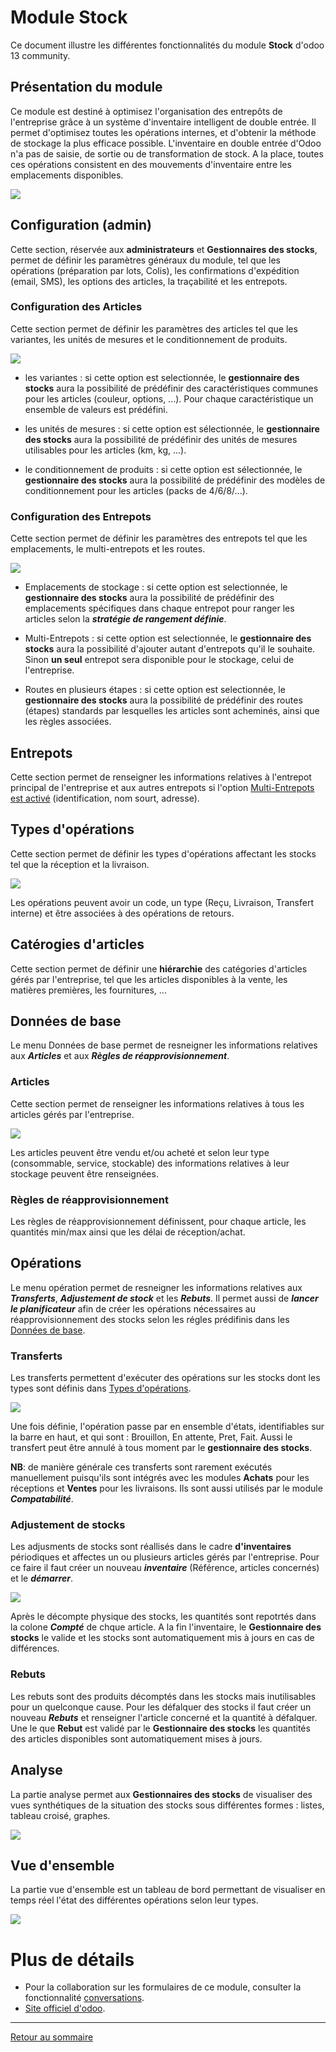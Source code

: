 # Module Stock

Ce document illustre les différentes fonctionnalités du module **Stock** d'odoo 13 community. 

## Présentation du module 

Ce module est destiné à optimisez l'organisation des entrepôts de l'entreprise grâce à un système d'inventaire intelligent de double entrée. Il permet d'optimisez toutes les opérations internes, et d'obtenir la méthode de stockage la plus efficace possible. L'inventaire en double entrée d'Odoo n'a pas de saisie, de sortie ou de transformation de stock. A la place, toutes ces opérations consistent en des mouvements d'inventaire entre les emplacements disponibles.

![](./images/stock-overview.png)

## Configuration (admin)

Cette section, réservée aux **administrateurs** et **Gestionnaires des stocks**, permet de définir les paramètres généraux du module, tel que les opérations (préparation par lots, Colis), les confirmations d'expédition (email, SMS), les options des articles, la traçabilité et les entrepots.

### Configuration des Articles

Cette section permet de définir les paramètres des articles tel que les variantes, les unités de mesures et le conditionnement de produits. 

![](./images/stock-config-article.png)

* les variantes : si cette option est selectionnée, le **gestionnaire des stocks** aura la possibilité de prédéfinir des caractéristiques communes pour les articles (couleur, options, ...). Pour chaque caractéristique un ensemble de valeurs est prédéfini. 

* les unités de mesures : si cette option est sélectionnée, le **gestionnaire des stocks** aura la possibilité de prédéfinir des unités de mesures utilisables pour les articles (km, kg, ...). 

* le conditionnement de produits : si cette option est sélectionnée, le **gestionnaire des stocks** aura la possibilité de prédéfinir des modèles de conditionnement pour les articles (packs de 4/6/8/...). 

### Configuration des Entrepots

Cette section permet de définir les paramètres des entrepots tel que les emplacements, le multi-entrepots et les routes. 

![](./images/stock-config-entrepot.png)

* Emplacements de stockage : si cette option est selectionnée, le **gestionnaire des stocks** aura la possibilité de prédéfinir des emplacements spécifiques dans chaque entrepot pour ranger les articles selon la **_stratégie de rangement définie_**. 

* Multi-Entrepots : si cette option est selectionnée, le **gestionnaire des stocks** aura la possibilité d'ajouter autant d'entrepots qu'il le souhaite. Sinon **un seul** entrepot sera disponible pour le stockage, celui de l'entreprise. 

* Routes en plusieurs étapes : si cette option est selectionnée, le **gestionnaire des stocks** aura la possibilité de prédéfinir des routes (étapes) standards par lesquelles les articles sont acheminés, ainsi que les règles associées.

## Entrepots

Cette section permet de renseigner les informations relatives à l'entrepot principal de l'entreprise et aux autres entrepots si l'option [Multi-Entrepots est activé](#configuration-des-entrepots) (identification, nom sourt, adresse).

## Types d'opérations 

Cette section permet de définir les types d'opérations affectant les stocks tel que la réception et la livraison.

![](./images/stock-type-operation.png)

Les opérations peuvent avoir un code, un type (Reçu, Livraison, Transfert interne) et être associées à des opérations de retours.

## Catérogies d'articles 

Cette section permet de définir une **hiérarchie** des catégories d'articles gérés par l'entreprise, tel que les articles disponibles à la vente, les matières premières, les fournitures, ...

## Données de base

Le menu Données de base permet de resneigner les informations relatives aux **_Articles_** et aux **_Règles de réapprovisionnement_**. 

### Articles 

Cette section permet de renseigner les informations relatives à tous les articles gérés par l'entreprise. 

![](./images/stock-article.png)

Les articles peuvent être vendu et/ou acheté et selon leur type (consommable, service, stockable) des informations relatives à leur stockage peuvent être renseignées.

### Règles de réapprovisionnement 

Les règles de réapprovisionnement définissent, pour chaque article, les quantités min/max ainsi que les délai de réception/achat.

## Opérations 

Le menu opération permet de resneigner les informations relatives aux **_Transferts_**, **_Adjustement de stock_** et les **_Rebuts_**. Il permet aussi de **_lancer le planificateur_** afin de créer les opérations nécessaires au réapprovisionnement des stocks selon les régles prédifinis dans les [Données de base](#données-de-base). 

### Transferts

Les transferts permettent d'exécuter des opérations sur les stocks dont les types sont définis dans [Types d'opérations](#types-dopérations). 

![](./images/stock-transfert.png)

Une fois définie, l'opération passe par en ensemble d'états, identifiables sur la barre en haut, et qui sont : Brouillon, En attente, Pret, Fait. Aussi le transfert peut être annulé à tous moment par le **gestionnaire des stocks**.

**NB**: de manière générale ces transferts sont rarement exécutés manuellement puisqu'ils sont intégrés avec les modules **Achats** pour les réceptions et **Ventes** pour les livraisons. Ils sont aussi utilisés par le module **_Compatabilité_**. 

### Adjustement de stocks

Les adjusments de stocks sont réallisés dans le cadre **d'inventaires** périodiques et affectes un ou plusieurs articles gérés par l'entreprise. Pour ce faire il faut créer un nouveau **_inventaire_** (Référence, articles concernés) et le **_démarrer_**.

![](./images/stock-inventaire.png)

Après le décompte physique des stocks, les quantités sont repotrtés dans la colone **_Compté_** de chque article. A la fin l'inventaire, le **Gestionnaire des stocks** le valide et les stocks sont automatiquement mis à jours en cas de différences. 

### Rebuts

Les rebuts sont des produits décomptés dans les stocks mais inutilisables pour un quelconque cause. Pour les défalquer des stocks il faut créer un nouveau **_Rebuts_** et renseigner l'article concerné et la quantité à défalquer. Une le que **Rebut** est validé par le **Gestionnaire des stocks** les quantités des articles disponibles sont automatiquement mises à jours. 

## Analyse 

La partie analyse permet aux **Gestionnaires des stocks** de visualiser des vues synthétiques de la situation des stocks sous différentes formes : listes, tableau croisé, graphes.

![](./images/stock-analyse.png)

## Vue d'ensemble 

La partie vue d'ensemble est un tableau de bord permettant de visualiser en temps réel l'état des différentes opérations selon leur types.

![](./images/stock-vue-ensemble.png)


# Plus de détails 

- Pour la collaboration sur les formulaires de ce module, consulter la fonctionnalité [conversations](./odoo-conversations.md).
- [Site officiel d'odoo](https://www.odoo.com/fr_FR/page/warehouse).  

----
[Retour au sommaire](./odoo-deploy-guidelines-fr.md)